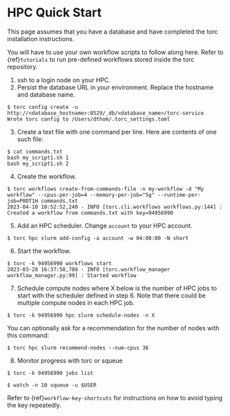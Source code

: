 # HPC Quick Start

This page assumes that you have a database and have completed the torc installation instructions.

You will have to use your own workflow scripts to follow along here. Refer to {ref}`tutorials` to
run pre-defined workflows stored inside the torc repository.

1. ssh to a login node on your HPC.
2. Persist the database URL in your environment. Replace the hostname and database name.

```console
$ torc config create -u http://<database_hostname>:8529/_db/<database_name>/torc-service
Wrote torc config to /Users/dthom/.torc_settings.toml
```

3. Create a text file with one command per line. Here are contents of one such file:

```console
$ cat commands.txt
bash my_script1.sh 1
bash my_script1.sh 2
```

4. Create the workflow.

```console
$ torc workflows create-from-commands-file -n my-workflow -d "My workflow" --cpus-per-job=4 --memory-per-job="5g" --runtime-per-job=P0DT1H commands.txt
2023-04-10 10:52:52,240 - INFO [torc.cli.workflows workflows.py:144] : Created a workflow from commands.txt with key=94956990
```

5. Add an HPC scheduler. Change `account` to your HPC account.

```console
$ torc hpc slurm add-config -a account -w 04:00:00 -N short
```

6. Start the workflow.

```console
$ torc -k 94956990 workflows start
2023-03-28 16:37:58,708 - INFO [torc.workflow_manager workflow_manager.py:99] : Started workflow
```

7. Schedule compute nodes where X below is the number of HPC jobs to start with the scheduler
   defined in step 6. Note that there could be multiple compute nodes in each HPC job.

```console
$ torc -k 94956990 hpc slurm schedule-nodes -n X
```

You can optionally ask for a recommendation for the number of nodes with this command:

```console
$ torc hpc slurm recommend-nodes --num-cpus 36
```

8. Monitor progress with torc or squeue

```console
$ torc -k 94956990 jobs list
```

```console
$ watch -n 10 squeue -u $USER
```

Refer to {ref}`workflow-key-shortcuts` for instructions on how to avoid typing the key repeatedly.
